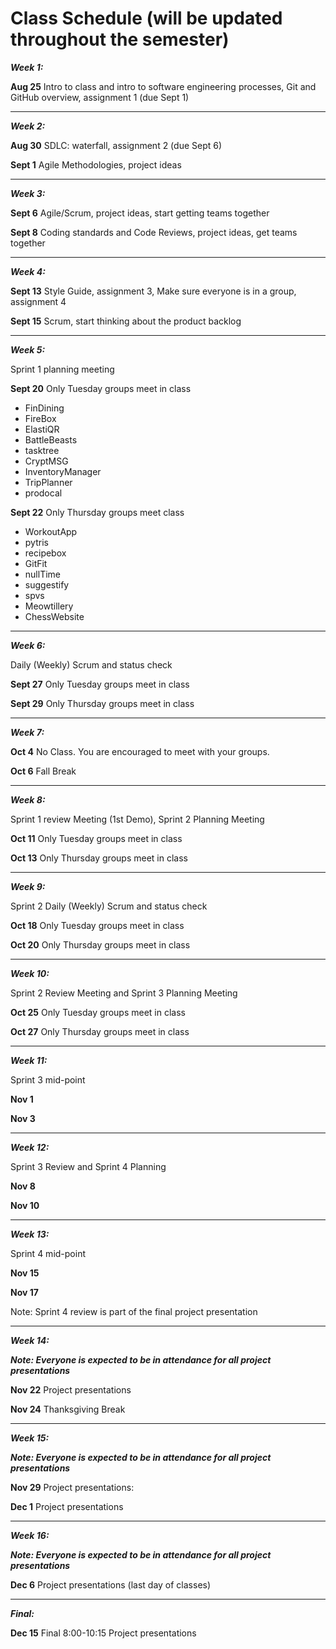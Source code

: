 
# Class Schedule (will be updated throughout the semester)

***Week 1:***

**Aug 25** Intro to class and intro to software engineering processes, Git and GitHub overview, assignment 1 (due Sept 1)

---
***Week 2:***

**Aug 30** SDLC: waterfall, assignment 2 (due Sept 6)

**Sept 1** Agile Methodologies, project ideas

---
***Week 3:***

**Sept 6** Agile/Scrum, project ideas, start getting teams together

**Sept 8** Coding standards and Code Reviews, project ideas, get teams together

---
***Week 4:***

**Sept 13** Style Guide, assignment 3, Make sure everyone is in a group, assignment 4 

**Sept 15** Scrum, start thinking about the product backlog

---
***Week 5:*** 

Sprint 1 planning meeting

**Sept 20** Only Tuesday groups meet in class

- FinDining
- FireBox
- ElastiQR
- BattleBeasts
- tasktree
- CryptMSG
- InventoryManager
- TripPlanner
- prodocal

**Sept 22** Only Thursday groups meet class

- WorkoutApp
- pytris
- recipebox
- GitFit
- nullTime
- suggestify
- spvs
- Meowtillery
- ChessWebsite

---
***Week 6:***

Daily (Weekly) Scrum and status check

**Sept 27** Only Tuesday groups meet in class

**Sept 29** Only Thursday groups meet in class

---
***Week 7:***

**Oct 4** No Class. You are encouraged to meet with your groups.

**Oct 6** Fall Break

---
***Week 8:***

Sprint 1 review Meeting (1st Demo), Sprint 2 Planning Meeting

**Oct 11** Only Tuesday groups meet in class

**Oct 13** Only Thursday groups meet in class

---
***Week 9:***

Sprint 2 Daily (Weekly) Scrum and status check

**Oct 18** Only Tuesday groups meet in class

**Oct 20** Only Thursday groups meet in class

---
***Week 10:***

Sprint 2 Review Meeting and Sprint 3 Planning Meeting

**Oct 25** Only Tuesday groups meet in class

**Oct 27** Only Thursday groups meet in class

---
***Week 11:***

Sprint 3 mid-point

**Nov 1** 

**Nov 3** 

---
***Week 12:***

Sprint 3 Review and Sprint 4 Planning

**Nov 8** 

**Nov 10** 

---
***Week 13:***

Sprint 4 mid-point 

**Nov 15**  

**Nov 17** 

Note: Sprint 4 review is part of the final project presentation

---
***Week 14:***

***Note: Everyone is expected to be in attendance for all project presentations***


**Nov 22** Project presentations

**Nov 24** Thanksgiving Break

---
***Week 15:***

***Note: Everyone is expected to be in attendance for all project presentations***

**Nov 29** Project presentations:


**Dec 1** Project presentations


---
***Week 16:***

***Note: Everyone is expected to be in attendance for all project presentations***

**Dec 6** Project presentations (last day of classes)

---
***Final:***

**Dec 15** Final 8:00-10:15 Project presentations





